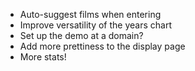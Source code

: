 * Auto-suggest films when entering
* Improve versatility of the years chart
* Set up the demo at a domain?
* Add more prettiness to the display page
* More stats!